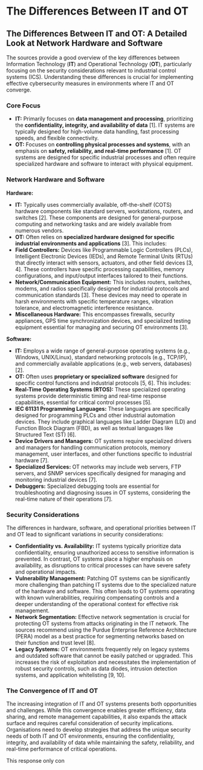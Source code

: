 # The Differences Between IT and OT

## The Differences Between IT and OT: A Detailed Look at Network Hardware and Software

The sources provide a good overview of the key differences between Information Technology (**IT**) and Operational Technology (**OT**), particularly focusing on the security considerations relevant to industrial control systems (ICS). Understanding these differences is crucial for implementing effective cybersecurity measures in environments where IT and OT converge.

### Core Focus

- **IT:** Primarily focuses on **data management and processing**, prioritizing the **confidentiality, integrity, and availability of data** \[1]. IT systems are typically designed for high-volume data handling, fast processing speeds, and flexible connectivity.
- **OT:** Focuses on **controlling physical processes and systems**, with an emphasis on **safety, reliability, and real-time performance** \[1]. OT systems are designed for specific industrial processes and often require specialized hardware and software to interact with physical equipment.

### Network Hardware and Software

**Hardware:**

- **IT:** Typically uses commercially available, off-the-shelf (COTS) hardware components like standard servers, workstations, routers, and switches \[2]. These components are designed for general-purpose computing and networking tasks and are widely available from numerous vendors.
- **OT:** Often relies on **specialized hardware designed for specific industrial environments and applications** \[3]. This includes:
- **Field Controllers:** Devices like Programmable Logic Controllers (PLCs), Intelligent Electronic Devices (IEDs), and Remote Terminal Units (RTUs) that directly interact with sensors, actuators, and other field devices \[3, 4]. These controllers have specific processing capabilities, memory configurations, and input/output interfaces tailored to their functions.
- **Network/Communication Equipment:** This includes routers, switches, modems, and radios specifically designed for industrial protocols and communication standards \[3]. These devices may need to operate in harsh environments with specific temperature ranges, vibration tolerance, and electromagnetic interference resistance.
- **Miscellaneous Hardware:** This encompasses firewalls, security appliances, GPS time synchronization devices, and specialized testing equipment essential for managing and securing OT environments \[3].

**Software:**

- **IT:** Employs a wide range of general-purpose operating systems (e.g., Windows, UNIX/Linux), standard networking protocols (e.g., TCP/IP), and commercially available applications (e.g., web servers, databases) \[2].
- **OT:** Often uses **proprietary or specialized software** designed for specific control functions and industrial protocols \[5, 6]. This includes:
- **Real-Time Operating Systems (RTOS):** These specialized operating systems provide deterministic timing and real-time response capabilities, essential for critical control processes \[5].
- **IEC 61131 Programming Languages:** These languages are specifically designed for programming PLCs and other industrial automation devices. They include graphical languages like Ladder Diagram (LD) and Function Block Diagram (FBD), as well as textual languages like Structured Text (ST) \[6].
- **Device Drivers and Managers:** OT systems require specialized drivers and managers for handling communication protocols, memory management, user interfaces, and other functions specific to industrial hardware \[7].
- **Specialized Services:** OT networks may include web servers, FTP servers, and SNMP services specifically designed for managing and monitoring industrial devices \[7].
- **Debuggers:** Specialized debugging tools are essential for troubleshooting and diagnosing issues in OT systems, considering the real-time nature of their operations \[7].

### Security Considerations

The differences in hardware, software, and operational priorities between IT and OT lead to significant variations in security considerations:

- **Confidentiality vs. Availability:** IT systems typically prioritize data confidentiality, ensuring unauthorized access to sensitive information is prevented. In contrast, OT systems place a higher emphasis on availability, as disruptions to critical processes can have severe safety and operational impacts.
- **Vulnerability Management:** Patching OT systems can be significantly more challenging than patching IT systems due to the specialized nature of the hardware and software. This often leads to OT systems operating with known vulnerabilities, requiring compensating controls and a deeper understanding of the operational context for effective risk management.
- **Network Segmentation:** Effective network segmentation is crucial for protecting OT systems from attacks originating in the IT network. The sources recommend using the Purdue Enterprise Reference Architecture (PERA) model as a best practice for segmenting networks based on their function and trust level \[8].
- **Legacy Systems:** OT environments frequently rely on legacy systems and outdated software that cannot be easily patched or upgraded. This increases the risk of exploitation and necessitates the implementation of robust security controls, such as data diodes, intrusion detection systems, and application whitelisting \[9, 10].

### The Convergence of IT and OT

The increasing integration of IT and OT systems presents both opportunities and challenges. While this convergence enables greater efficiency, data sharing, and remote management capabilities, it also expands the attack surface and requires careful consideration of security implications. Organisations need to develop strategies that address the unique security needs of both IT and OT environments, ensuring the confidentiality, integrity, and availability of data while maintaining the safety, reliability, and real-time performance of critical operations.

This response only con
